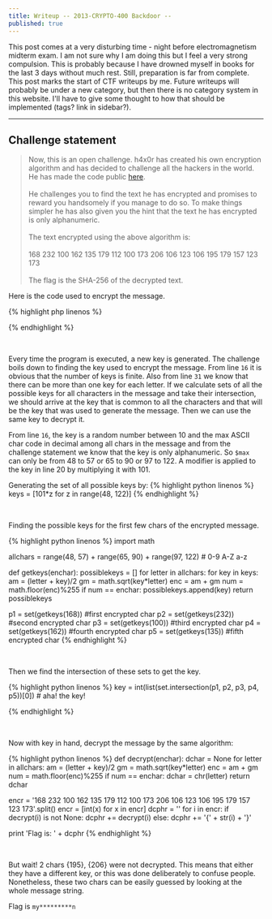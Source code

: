 ```yaml
---
title: Writeup -- 2013-CRYPTO-400 Backdoor --
published: true
---
```


This post comes at a very disturbing time - night before electromagnetism midterm exam. I am not sure why I am doing this but I feel a very strong compulsion. This is probably because I have drowned myself in books for the last 3 days without much rest. Still, preparation is far from complete. This post marks the start of CTF writeups by me. Future writeups will probably be under a new category, but then there is no category system in this website. I'll have to give some thought to how that should be implemented (tags? link in sidebar?).

<hr>

## Challenge statement

> Now, this is an open challenge. h4x0r has created his own encryption algorithm and has decided to challenge all the hackers in the world. He has made the code public [here](http://hack.bckdr.in/2013-CRYPTO-400/code.txt). <br><br>
He challenges you to find the text he has encrypted and promises to reward you handsomely if you manage to do so. To make things simpler he has also given you the hint that the text he has encrypted is only alphanumeric. <br><br>
The text encrypted using the above algorithm is: <br><br>
168 232 100 162 135 179 112 100 173 206 106 123 106 195 179 157 123 173 <br><br>
The flag is the SHA-256 of the decrypted text.

Here is the code used to encrypt the message.

{% highlight php linenos %}
<?php
// h4x0r's ultimate encryption algorithm
// I put the string to be encrypted here
$str = 'samplestring';

// I convert the string to ASCII

for ($i = 0; $i<strlen($str); $i++)
   $dec_array[] = ord($str{$i});
$ar = $dec_array;
$max = max($ar);

// I generate a random key in between 10 and the maximum value of the ASCII
// So the key is different everytime B)

$key = rand(10,$max);

// Multiply the key by 101 to increase complexity

$key = 101*$key;

// Using this key I encrypt my string using the cool algorithm below

for($i=0;$i<strlen($str);$i++)
{
    $x = $ar[$i];
    $am = ($key+$x)/2;
    $gm = sqrt($key*$x);
    $enc = $am + $gm;
    
    $encrypt = floor($enc)%255; // This is the final encrypted number
    
    // the numbers are printed 
    echo $encrypt.' ';
}
?>
{% endhighlight %}

<br>

Every time the program is executed, a new key is generated. The challenge boils down to finding the key used to encrypt the message. From line `16` it is obvious that the number of keys is finite. Also from line `31` we know that there can be more than one key for each letter. If we calculate sets of all the possible keys for all characters in the message and take their intersection, we should arrive at the key that is common to all the characters and that will be the key that was used to generate the message. Then we can use the same key to decrypt it.

From line `16`, the key is a random number between 10 and the max ASCII char code in decimal among all chars in the message and from the challenge statement we know that the key is only alphanumeric. So `$max` can only be from 48 to 57 or 65 to 90 or 97 to 122. A modifier is applied to the key in line 20 by multiplying it with 101.

Generating the set of all possible keys by:
{% highlight python linenos %}
keys = [101*z for z in range(48, 122)]
{% endhighlight %}

<br>

Finding the possible keys for the first few chars of the encrypted message.

{% highlight python linenos %}
import math

allchars = range(48, 57) + range(65, 90) + range(97, 122) # 0-9 A-Z a-z

def getkeys(enchar):
    possiblekeys = []
    for letter in allchars:
        for key in keys:
            am = (letter + key)/2
            gm = math.sqrt(key*letter)
            enc = am + gm
            num = math.floor(enc)%255
            if num == enchar:
                possiblekeys.append(key)
    return possiblekeys

p1 = set(getkeys(168)) #first encrypted char
p2 = set(getkeys(232)) #second encrypted char
p3 = set(getkeys(100)) #third encrypted char
p4 = set(getkeys(162)) #fourth encrypted char
p5 = set(getkeys(135)) #fifth encrypted char
{% endhighlight %}

<br>

Then we find the intersection of these sets to get the key.

{% highlight python linenos %}
key = int(list(set.intersection(p1, p2, p3, p4, p5))[0]) # aha! the key!

{% endhighlight %}

<br>

Now with key in hand, decrypt the message by the same algorithm:

{% highlight python linenos %}
def decrypt(enchar):
    dchar = None
    for letter in allchars:
        am = (letter + key)/2
        gm = math.sqrt(key*letter)
        enc = am + gm
        num = math.floor(enc)%255
        if num == enchar:
            dchar = chr(letter)
    return dchar

encr = '168 232 100 162 135 179 112 100 173 206 106 123 106 195 179 157 123 173'.split()
encr = [int(x) for x in encr]
dcphr = ''
for i in encr:
    if decrypt(i) is not None:
        dcphr += decrypt(i)
    else:
        dcphr += '{' + str(i) + '}'

print 'Flag is: ' + dcphr
{% endhighlight %}

<br>

But wait! 2 chars {195}, {206} were not decrypted. This means that either they have a different key, or this was done deliberately to confuse people. Nonetheless, these two chars can be easily guessed by looking at the whole message string.

Flag is `my*********n` 




